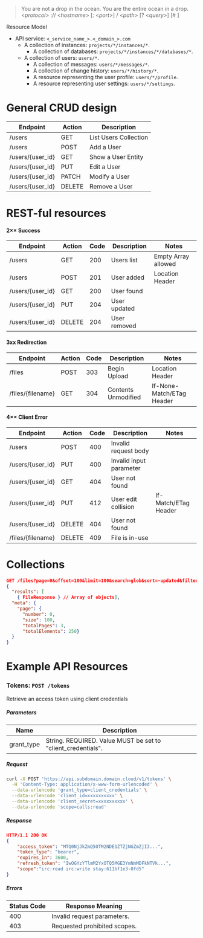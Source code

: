 > You are not a drop in the ocean. You are the entire ocean in a drop.
> <_protocol_> :// <_hostname_> [: <_port_>] / <_path_> [? <_query_>] [# <fragment>]

Resource Model
  - API service: `<_service_name_>.<_domain_>.com`
    - A collection of instances: `projects/*/instances/*`.
      - A collection of databases: `projects/*/instances/*/databases/*`.
    - A collection of users: `users/*`.
      - A collection of messages: `users/*/messages/*`.
      - A collection of change history: `users/*/history/*`.
      - A resource representing the user profile: `users/*/profile`.
      - A resource representing user settings: `users/*/settings`.

# General CRUD design

| Endpoint         | Action | Description           |
|------------------|--------|-----------------------|
| /users           | GET    | List Users Collection |
| /users           | POST   | Add a User            |
| /users/{user_id} | GET    | Show a User Entity    |
| /users/{user_id} | PUT    | Edit a User           |
| /users/{user_id} | PATCH  | Modify a User         |
| /users/{user_id} | DELETE | Remove a User         |

# REST-ful resources

#### 2×× Success
| Endpoint         | Action | Code | Description  | Notes               |
|------------------|--------|------|--------------|---------------------|
| /users           | GET    | 200  | Users list   | Empty Array allowed |
| /users           | POST   | 201  | User added   | Location Header     |
| /users/{user_id} | GET    | 200  | User found   |                     |
| /users/{user_id} | PUT    | 204  | User updated |                     |
| /users/{user_id} | DELETE | 204  | User removed |                     |

#### 3xx Redirection
| Endpoint          | Action | Code | Description         | Notes                     |
|-------------------|--------|------|---------------------|---------------------------|
| /files            | POST   | 303  | Begin Upload        | Location Header           |
| /files/{filename} | GET    | 304  | Contents Unmodified | If-None-Match/ETag Header |

#### 4×× Client Error
| Endpoint          | Action | Code | Description             | Notes                |
|-------------------|--------|------|-------------------------|----------------------|
| /users            | POST   | 400  | Invalid request body    |                      |
| /users/{user_id}  | PUT    | 400  | Invalid input parameter |                      |
| /users/{user_id}  | GET    | 404  | User not found          |                      |
| /users/{user_id}  | PUT    | 412  | User edit collision     | If-Match/ETag Header |
| /users/{user_id}  | DELETE | 404  | User not found          |                      |
| /files/{filename} | DELETE | 409  | File is in-use          |                      |

# Collections
```json
GET /files?page=0&offset=100&limit=100&search=glob&sort=-updated&filters=field:thing,tag:two
{
  "results": [
    { FileResponse } // Array of objects],
  "meta": {
    "page": {
      "number": 0,
      "size": 100,
      "totalPages": 3,
      "totalElements": 250}
  }
}
```

# Example API Resources

### Tokens: `POST /tokens`
Retrieve an access token using client credentials

##### Parameters

| Name       | Description                                                  |
|------------|--------------------------------------------------------------|
| grant_type | String. REQUIRED. Value MUST be set to "client_credentials". |

##### Request

```bash
curl -X POST 'https://api.subdomain.domain.cloud/v1/tokens' \
  -H 'Content-Type: application/x-www-form-urlencoded' \
  --data-urlencode 'grant_type=client_credentials' \
  --data-urlencode 'client_id=xxxxxxxxxx' \
  --data-urlencode 'client_secret=xxxxxxxxxx' \
  --data-urlencode 'scope=calls:read'
```

##### Response
```json
HTTP/1.1 200 OK
{
	"access_token": "MTQ0NjJkZmQ5OTM2NDE1ZTZjNGZmZjI3...",
	"token_type": "bearer",
	"expires_in": 3600,
	"refresh_token": "IwOGYzYTlmM2YxOTQ5MGE3YmNmMDFkNTVk...",
	"scope":"irc:read irc:write stay:611bf1e3-0fd5"
}
```

##### Errors
| Status Code | Response Meaning             |
|-------------|------------------------------|
| 400         | Invalid request parameters.  |
| 403         | Requested prohibited scopes. |
